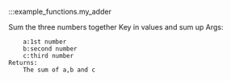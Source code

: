 :::example_functions.my_adder

Sum the three numbers together
    Key in values and sum up
    Args:

        a:1st number
        b:second number
        c:third number
    Returns:
        The sum of a,b and c
